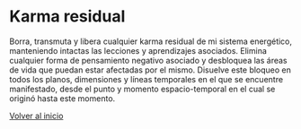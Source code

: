# Karma residual

Borra, transmuta y libera cualquier karma residual de mi sistema energético, manteniendo intactas las lecciones y aprendizajes asociados. Elimina cualquier forma de pensamiento negativo asociado y desbloquea las áreas de vida que puedan estar afectadas por el mismo. Disuelve este bloqueo en todos los planos, dimensiones y líneas temporales en el que se encuentre manifestado, desde el punto y momento espacio-temporal en el cual se originó hasta este momento.

[Volver al inicio](../readme.md)

